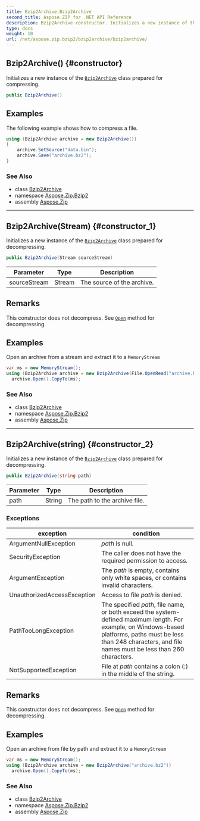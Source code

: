 ```yaml
---
title: Bzip2Archive.Bzip2Archive
second_title: Aspose.ZIP for .NET API Reference
description: Bzip2Archive constructor. Initializes a new instance of the Bzip2Archive class prepared for compressing
type: docs
weight: 10
url: /net/aspose.zip.bzip2/bzip2archive/bzip2archive/
---
```

## Bzip2Archive() {#constructor}

Initializes a new instance of the [`Bzip2Archive`](../) class prepared for compressing.

```csharp
public Bzip2Archive()
```

## Examples

The following example shows how to compress a file.

```csharp
using (Bzip2Archive archive = new Bzip2Archive()) 
{
    archive.SetSource("data.bin");
    archive.Save("archive.bz2");
}
```

### See Also

* class [Bzip2Archive](../)
* namespace [Aspose.Zip.Bzip2](../../bzip2archive/)
* assembly [Aspose.Zip](../../../)

---

## Bzip2Archive(Stream) {#constructor_1}

Initializes a new instance of the [`Bzip2Archive`](../) class prepared for decompressing.

```csharp
public Bzip2Archive(Stream sourceStream)
```

| Parameter | Type | Description |
| --- | --- | --- |
| sourceStream | Stream | The source of the archive. |

## Remarks

This constructor does not decompress. See [`Open`](../open/) method for decompressing.

## Examples

Open an archive from a stream and extract it to a `MemoryStream`

```csharp
var ms = new MemoryStream();
using (Bzip2Archive archive = new Bzip2Archive(File.OpenRead("archive.bz2")))
  archive.Open().CopyTo(ms);
```

### See Also

* class [Bzip2Archive](../)
* namespace [Aspose.Zip.Bzip2](../../bzip2archive/)
* assembly [Aspose.Zip](../../../)

---

## Bzip2Archive(string) {#constructor_2}

Initializes a new instance of the [`Bzip2Archive`](../) class prepared for decompressing.

```csharp
public Bzip2Archive(string path)
```

| Parameter | Type | Description |
| --- | --- | --- |
| path | String | The path to the archive file. |

### Exceptions

| exception | condition |
| --- | --- |
| ArgumentNullException | *path* is null. |
| SecurityException | The caller does not have the required permission to access. |
| ArgumentException | The *path* is empty, contains only white spaces, or contains invalid characters. |
| UnauthorizedAccessException | Access to file *path* is denied. |
| PathTooLongException | The specified *path*, file name, or both exceed the system-defined maximum length. For example, on Windows-based platforms, paths must be less than 248 characters, and file names must be less than 260 characters. |
| NotSupportedException | File at *path* contains a colon (:) in the middle of the string. |

## Remarks

This constructor does not decompress. See [`Open`](../open/) method for decompressing.

## Examples

Open an archive from file by path and extract it to a `MemoryStream`

```csharp
var ms = new MemoryStream();
using (Bzip2Archive archive = new Bzip2Archive("archive.bz2"))
  archive.Open().CopyTo(ms);
```

### See Also

* class [Bzip2Archive](../)
* namespace [Aspose.Zip.Bzip2](../../bzip2archive/)
* assembly [Aspose.Zip](../../../)


